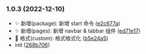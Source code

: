 ## <small>1.0.3 (2022-12-10)</small>

- ✨ 新增(package): 新增 start 命令 ([e2c677a](https://github.com/2401345934/vue-mobile-template/commit/e2c677a))
- ✨ 新增(pages): 新增 navbar \& tabbar 组件 ([ed71e17](https://github.com/2401345934/vue-mobile-template/commit/ed71e17))
- 💄 格式(custom): 格式格式化 ([b5e24a5](https://github.com/2401345934/vue-mobile-template/commit/b5e24a5))
- init ([268b706](https://github.com/2401345934/vue-mobile-template/commit/268b706))
